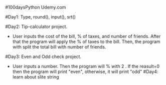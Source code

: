 #100daysPython Udemy.com

#Day1: Type, round(), input(), srt()

#Day2: Tip-calculator project.
 - User inputs the cost of the bill, % of taxes, and number of friends.
  After that the program will apply the % of taxes to the bill.
  Then, the program with split the total bill with number of friends.

#Day3: Even and Odd check project.
- User inputs a number. Then the program will % with 2 . 
  If the reasult=0 then the program will print "even", otherwise, it will print "odd" 
#Day4: learn about slite string
